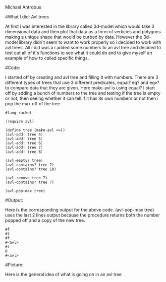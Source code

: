 Michael Antrobus


#What I did: Avl trees

At first i was interested in the library called 3d-model which would take 3 dimensional data and then plot that data as a form of verticies and polygons making a unique shape that would be curbed by data. However the 3d-model library didn't seem to want to work properly so i decided to work with avl trees. All i did was a i added some numbers to an avl tree and decided to test out all of it's functions to see what it could do and to give myself an example of how to called specific things.


#Code:

I started off by creating and avl tree and filling it with numbers. There are 3 different types of trees that use 3 different predicates, equal? eq? and eqv? to compare data that they are given. Here make-avl is using equal? I start off by adding a bunch of numbers to the tree and testing if the tree is empty or not, then seeing whether it can tell if it has its own numbers or not then i pop the max off of the tree.

```racket
#lang racket

(require avl)

(define tree (make-avl <=))
(avl-add! tree 4)
(avl-add! tree 5)
(avl-add! tree 6)
(avl-add! tree 7)
(avl-add! tree 8)

(avl-empty? tree)
(avl-contains? tree 7)
(avl-contains? tree 10)

(avl-remove tree 7)
(avl-contains? tree 7)

(avl-pop-max tree)

```


#Output:

Here is the corresponding output for the above code. (avl-pop-max tree) uses the last 2 lines output because the procedure returns both the number popped off and a copy of the new tree.

```racket
#f
#t
#f
#<avl>
#t
8
#<avl>
```

#Picture:

Here is the general idea of what is going on in an avl tree

